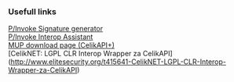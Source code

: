 ### Usefull links

[P/Invoke Signature generator](http://blogs.microsoft.co.il/sasha/2008/01/12/pinvoke-signature-generator/)   
[P/Invoke Interop Assistant](http://download.microsoft.com/download/f/2/7/f279e71e-efb0-4155-873d-5554a0608523/CLRInsideOut2008_01.exe)   
[MUP download page (CelikAPI+)](http://ca.mup.gov.rs/download.html)   
[CelikNET: LGPL CLR Interop Wrapper za CelikAPI] (http://www.elitesecurity.org/t415641-CelikNET-LGPL-CLR-Interop-Wrapper-za-CelikAPI)
